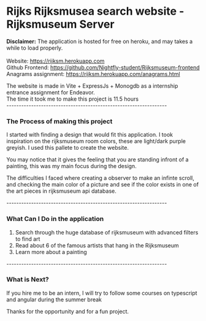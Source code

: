 ﻿# Rijks Rijksmusea search website - Rijksmuseum Server
 
 <b>Disclaimer:</b>
 The application is hosted for free on heroku, and may takes a while to load properly.<br/>
 <br/>
 Website: https://rijksm.herokuapp.com <br/>
 Github Frontend: https://github.com/Nightfly-student/Rijksmuseum-frontend <br/>
 Anagrams assignment: https://rijksm.herokuapp.com/anagrams.html <br/>
 
 The website is made in Vite + ExpressJs + Monogdb as a internship entrance assignment for Endeavor. <br/>
 The time it took me to make this project is 11.5 hours <br/>
 -----------------------------------------------------------------<br/>
 ### The Process of making this project
 
I started with finding a design that would fit this application. I took inspiration on the rijksmuseum room colors, these are light/dark purple greyish. I used this pallete to create the website. <br/>
 
You may notice that it gives the feeling that you are standing infront of a painting, this was my main focus during the design.<br/>
 
The difficulties I faced where creating a observer to make an infinte scroll, and checking the main color of a picture and see if the color exists in one of the art pieces in rijksmuseum api database. <br/>

 -----------------------------------------------------------------<br/>
  ### What Can I Do in the application
  
  1. Search through the huge database of rijksmuseum with advanced filters to find art <br/>
  2. Read about 6 of the famous artists that hang in the Rijksmuseum <br/>
  3. Learn more about a painting <br/>
  
 -----------------------------------------------------------------<br/>
   ### What is Next?
   
  If you hire me to be an intern, I will try to follow some courses on typescript and angular during the summer break<br/>
  
  Thanks for the opportunity and for a fun project.


 
 
 
